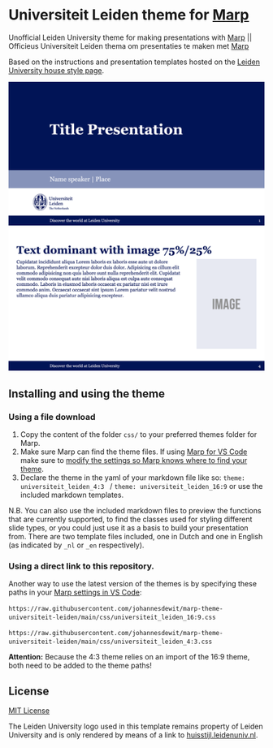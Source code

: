 # Universiteit Leiden theme for [Marp](https://github.com/marp-team/marp)
Unofficial Leiden University theme for making presentations with [Marp](https://github.com/marp-team/marp) || Officieus Universiteit Leiden thema om presentaties te maken met [Marp](https://github.com/marp-team/marp)

Based on the instructions and presentation templates hosted on the [Leiden University house style page](https://huisstijl.leidenuniv.nl/en/).

![title-slide](/media/title-slide.png)
![slide](/media/slide.png)

## Installing and using the theme
### Using a file download
1. Copy the content of the folder `css/` to your preferred themes folder for Marp.
2. Make sure Marp can find the theme files. If using [Marp for VS Code](https://marketplace.visualstudio.com/items?itemName=marp-team.marp-vscode) make sure to [modify the settings so Marp knows where to find your theme](https://marketplace.visualstudio.com/items?itemName=marp-team.marp-vscode#use-custom-theme-css).
3. Declare the theme in the yaml of your markdown file like so: `theme: universiteit_leiden_4:3
` / `theme: universiteit_leiden_16:9` or use the included markdown templates.

N.B. You can also use the included markdown files to preview the functions that are currently supported, to find the classes used for styling different slide types, or you could just use it as a basis to build your presentation from. There are two template files included, one in Dutch and one in English (as indicated by `_nl` or `_en` respectively).

### Using a direct link to this repository.
Another way to use the latest version of the themes is by specifying these paths in your [Marp settings in VS Code](https://marketplace.visualstudio.com/items?itemName=marp-team.marp-vscode#use-custom-theme-css):

`https://raw.githubusercontent.com/johannesdewit/marp-theme-universiteit-leiden/main/css/universiteit_leiden_16:9.css`

`https://raw.githubusercontent.com/johannesdewit/marp-theme-universiteit-leiden/main/css/universiteit_leiden_4:3.css`


__Attention:__ Because the 4:3 theme relies on an import of the 16:9 theme, both need to be added to the theme paths!

## License
[MIT License](LICENSE)

The Leiden University logo used in this template remains property of Leiden University and is only rendered by means of a link to [huisstijl.leidenuniv.nl](https://huisstijl.leidenuniv.nl).
